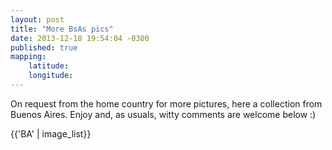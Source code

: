```yaml
---
layout: post
title: "More BsAs pics"
date: 2013-12-18 19:54:04 -0300
published: true
mapping: 
    latitude: 
    longitude: 
---
```


On request from the home country for more pictures, here a collection from Buenos Aires. Enjoy and, as usuals, witty comments are welcome below :)

<!-- more --> 

<!-- 1. Link to jQuery (1.8 or later), -->
<script src="http://code.jquery.com/jquery-1.10.2.min.js"></script> <!-- 33 KB -->

<!-- fotorama.css & fotorama.js. -->
<link  href="http://fotorama.s3.amazonaws.com/4.4.8/fotorama.css" rel="stylesheet"> <!-- 3 KB -->
<script src="http://fotorama.s3.amazonaws.com/4.4.8/fotorama.js"></script> <!-- 15 KB -->

{{'BA' | image_list}}